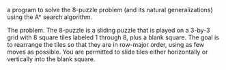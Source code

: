 a program to solve the 8-puzzle problem (and its natural generalizations) using the A* search algorithm.

The problem. The 8-puzzle is a sliding puzzle that is played on a 3-by-3 grid with 8 square tiles 
labeled 1 through 8, plus a blank square. The goal is to rearrange the tiles so that they are in row-major order, 
using as few moves as possible. You are permitted to slide tiles either horizontally or vertically into the blank square.
